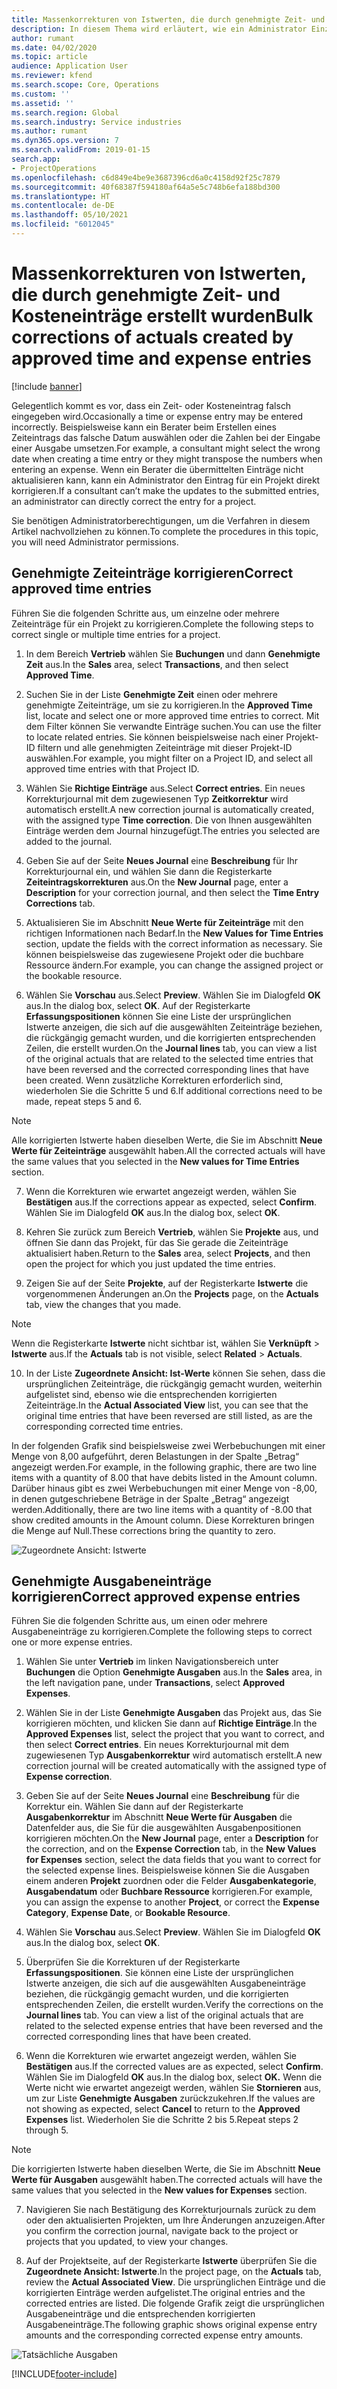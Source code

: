 ```yaml
---
title: Massenkorrekturen von Istwerten, die durch genehmigte Zeit- und Kosteneinträge erstellt wurden
description: In diesem Thema wird erläutert, wie ein Administrator Einzel- oder Massenkorrekturen an zuvor genehmigten Zeit- oder Kosteneinträgen vornehmen kann, wenn die Abrechnung nicht abgeschlossen ist.
author: rumant
ms.date: 04/02/2020
ms.topic: article
audience: Application User
ms.reviewer: kfend
ms.search.scope: Core, Operations
ms.custom: ''
ms.assetid: ''
ms.search.region: Global
ms.search.industry: Service industries
ms.author: rumant
ms.dyn365.ops.version: 7
ms.search.validFrom: 2019-01-15
search.app:
- ProjectOperations
ms.openlocfilehash: c6d849e4be9e3687396cd6a0c4158d92f25c7879
ms.sourcegitcommit: 40f68387f594180af64a5e5c748b6efa188bd300
ms.translationtype: HT
ms.contentlocale: de-DE
ms.lasthandoff: 05/10/2021
ms.locfileid: "6012045"
---
```

# <a name="bulk-corrections-of-actuals-created-by-approved-time-and-expense-entries"></a><span data-ttu-id="71066-103">Massenkorrekturen von Istwerten, die durch genehmigte Zeit- und Kosteneinträge erstellt wurden</span><span class="sxs-lookup"><span data-stu-id="71066-103">Bulk corrections of actuals created by approved time and expense entries</span></span>

[!include [banner](../includes/psa-now-project-operations.md)]

<span data-ttu-id="71066-104">Gelegentlich kommt es vor, dass ein Zeit- oder Kosteneintrag falsch eingegeben wird.</span><span class="sxs-lookup"><span data-stu-id="71066-104">Occasionally a time or expense entry may be entered incorrectly.</span></span> <span data-ttu-id="71066-105">Beispielsweise kann ein Berater beim Erstellen eines Zeiteintrags das falsche Datum auswählen oder die Zahlen bei der Eingabe einer Ausgabe umsetzen.</span><span class="sxs-lookup"><span data-stu-id="71066-105">For example, a consultant might select the wrong date when creating a time entry or they might transpose the numbers when entering an expense.</span></span> <span data-ttu-id="71066-106">Wenn ein Berater die übermittelten Einträge nicht aktualisieren kann, kann ein Administrator den Eintrag für ein Projekt direkt korrigieren.</span><span class="sxs-lookup"><span data-stu-id="71066-106">If a consultant can’t make the updates to the submitted entries, an administrator can directly correct the entry for a project.</span></span>

<span data-ttu-id="71066-107">Sie benötigen Administratorberechtigungen, um die Verfahren in diesem Artikel nachvollziehen zu können.</span><span class="sxs-lookup"><span data-stu-id="71066-107">To complete the procedures in this topic, you will need Administrator permissions.</span></span>

## <a name="correct-approved-time-entries"></a><span data-ttu-id="71066-108">Genehmigte Zeiteinträge korrigieren</span><span class="sxs-lookup"><span data-stu-id="71066-108">Correct approved time entries</span></span>     

<span data-ttu-id="71066-109">Führen Sie die folgenden Schritte aus, um einzelne oder mehrere Zeiteinträge für ein Projekt zu korrigieren.</span><span class="sxs-lookup"><span data-stu-id="71066-109">Complete the following steps to correct single or multiple time entries for a project.</span></span>

1. <span data-ttu-id="71066-110">In dem Bereich **Vertrieb** wählen Sie **Buchungen** und dann **Genehmigte Zeit** aus.</span><span class="sxs-lookup"><span data-stu-id="71066-110">In the **Sales** area, select **Transactions**, and then select **Approved Time**.</span></span> 

2. <span data-ttu-id="71066-111">Suchen Sie in der Liste **Genehmigte Zeit** einen oder mehrere genehmigte Zeiteinträge, um sie zu korrigieren.</span><span class="sxs-lookup"><span data-stu-id="71066-111">In the **Approved Time** list, locate and select one or more approved time entries to correct.</span></span> <span data-ttu-id="71066-112">Mit dem Filter können Sie verwandte Einträge suchen.</span><span class="sxs-lookup"><span data-stu-id="71066-112">You can use the filter to locate related entries.</span></span> <span data-ttu-id="71066-113">Sie können beispielsweise nach einer Projekt-ID filtern und alle genehmigten Zeiteinträge mit dieser Projekt-ID auswählen.</span><span class="sxs-lookup"><span data-stu-id="71066-113">For example, you might filter on a Project ID, and select all approved time entries with that Project ID.</span></span>

3. <span data-ttu-id="71066-114">Wählen Sie **Richtige Einträge** aus.</span><span class="sxs-lookup"><span data-stu-id="71066-114">Select **Correct entries**.</span></span> <span data-ttu-id="71066-115">Ein neues Korrekturjournal mit dem zugewiesenen Typ **Zeitkorrektur** wird automatisch erstellt.</span><span class="sxs-lookup"><span data-stu-id="71066-115">A new correction journal is automatically created, with the assigned type **Time correction**.</span></span> <span data-ttu-id="71066-116">Die von Ihnen ausgewählten Einträge werden dem Journal hinzugefügt.</span><span class="sxs-lookup"><span data-stu-id="71066-116">The entries you selected are added to the journal.</span></span> 

4. <span data-ttu-id="71066-117">Geben Sie auf der Seite **Neues Journal** eine **Beschreibung** für Ihr Korrekturjournal ein, und wählen Sie dann die Registerkarte **Zeiteintragskorrekturen** aus.</span><span class="sxs-lookup"><span data-stu-id="71066-117">On the **New Journal** page, enter a **Description** for your correction journal, and then select the **Time Entry Corrections** tab.</span></span>  
5. <span data-ttu-id="71066-118">Aktualisieren Sie im Abschnitt **Neue Werte für Zeiteinträge** mit den richtigen Informationen nach Bedarf.</span><span class="sxs-lookup"><span data-stu-id="71066-118">In the **New Values for Time Entries** section, update the fields with the correct information as necessary.</span></span> <span data-ttu-id="71066-119">Sie können beispielsweise das zugewiesene Projekt oder die buchbare Ressource ändern.</span><span class="sxs-lookup"><span data-stu-id="71066-119">For example, you can change the assigned project or the bookable resource.</span></span>

6. <span data-ttu-id="71066-120">Wählen Sie **Vorschau** aus.</span><span class="sxs-lookup"><span data-stu-id="71066-120">Select **Preview**.</span></span> <span data-ttu-id="71066-121">Wählen Sie im Dialogfeld **OK** aus.</span><span class="sxs-lookup"><span data-stu-id="71066-121">In the dialog box, select **OK**.</span></span> <span data-ttu-id="71066-122">Auf der Registerkarte **Erfassungspositionen** können Sie eine Liste der ursprünglichen Istwerte anzeigen, die sich auf die ausgewählten Zeiteinträge beziehen, die rückgängig gemacht wurden, und die korrigierten entsprechenden Zeilen, die erstellt wurden.</span><span class="sxs-lookup"><span data-stu-id="71066-122">On the **Journal lines** tab, you can view a list of the original actuals that are related to the selected time entries that have been reversed and the corrected corresponding lines that have been created.</span></span> <span data-ttu-id="71066-123">Wenn zusätzliche Korrekturen erforderlich sind, wiederholen Sie die Schritte 5 und 6.</span><span class="sxs-lookup"><span data-stu-id="71066-123">If additional corrections need to be made, repeat steps 5 and 6.</span></span> 

> [!NOTE]
> <span data-ttu-id="71066-124">Alle korrigierten Istwerte haben dieselben Werte, die Sie im Abschnitt **Neue Werte für Zeiteinträge** ausgewählt haben.</span><span class="sxs-lookup"><span data-stu-id="71066-124">All the corrected actuals will have the same values that you selected in the **New values for Time Entries** section.</span></span>

7. <span data-ttu-id="71066-125">Wenn die Korrekturen wie erwartet angezeigt werden, wählen Sie **Bestätigen** aus.</span><span class="sxs-lookup"><span data-stu-id="71066-125">If the corrections appear as expected, select **Confirm**.</span></span> <span data-ttu-id="71066-126">Wählen Sie im Dialogfeld **OK** aus.</span><span class="sxs-lookup"><span data-stu-id="71066-126">In the dialog box, select **OK**.</span></span>

8. <span data-ttu-id="71066-127">Kehren Sie zurück zum Bereich **Vertrieb**, wählen Sie **Projekte** aus, und öffnen Sie dann das Projekt, für das Sie gerade die Zeiteinträge aktualisiert haben.</span><span class="sxs-lookup"><span data-stu-id="71066-127">Return to the **Sales** area, select **Projects**, and then open the project for which you just updated the time entries.</span></span> 

9. <span data-ttu-id="71066-128">Zeigen Sie auf der Seite **Projekte**, auf der Registerkarte **Istwerte** die vorgenommenen Änderungen an.</span><span class="sxs-lookup"><span data-stu-id="71066-128">On the **Projects** page, on the **Actuals** tab, view the changes that you made.</span></span> 

> [!NOTE]
> <span data-ttu-id="71066-129">Wenn die Registerkarte **Istwerte** nicht sichtbar ist, wählen Sie **Verknüpft** > **Istwerte** aus.</span><span class="sxs-lookup"><span data-stu-id="71066-129">If the **Actuals** tab is not visible, select **Related** > **Actuals**.</span></span>  

10. <span data-ttu-id="71066-130">In der Liste **Zugeordnete Ansicht: Ist-Werte** können Sie sehen, dass die ursprünglichen Zeiteinträge, die rückgängig gemacht wurden, weiterhin aufgelistet sind, ebenso wie die entsprechenden korrigierten Zeiteinträge.</span><span class="sxs-lookup"><span data-stu-id="71066-130">In the **Actual Associated View** list, you can see that the original time entries that have been reversed are still listed, as are the corresponding corrected time entries.</span></span> 

<span data-ttu-id="71066-131">In der folgenden Grafik sind beispielsweise zwei Werbebuchungen mit einer Menge von 8,00 aufgeführt, deren Belastungen in der Spalte „Betrag“ angezeigt werden.</span><span class="sxs-lookup"><span data-stu-id="71066-131">For example, in the following graphic, there are two line items with a quantity of 8.00 that have debits listed in the Amount column.</span></span> <span data-ttu-id="71066-132">Darüber hinaus gibt es zwei Werbebuchungen mit einer Menge von -8,00, in denen gutgeschriebene Beträge in der Spalte „Betrag“ angezeigt werden.</span><span class="sxs-lookup"><span data-stu-id="71066-132">Additionally, there are two line items with a quantity of -8.00 that show credited amounts in the Amount column.</span></span> <span data-ttu-id="71066-133">Diese Korrekturen bringen die Menge auf Null.</span><span class="sxs-lookup"><span data-stu-id="71066-133">These corrections bring the quantity to zero.</span></span>

![Zugeordnete Ansicht: Istwerte](https://github.com/MicrosoftDocs/dynamics-365-customer-engagement-pr/blob/bulk-corrections-actuals-created-by-approved-time-expense-entries.md/time-actuals.png)
 
## <a name="correct-approved-expense-entries"></a><span data-ttu-id="71066-135">Genehmigte Ausgabeneinträge korrigieren</span><span class="sxs-lookup"><span data-stu-id="71066-135">Correct approved expense entries</span></span>

<span data-ttu-id="71066-136">Führen Sie die folgenden Schritte aus, um einen oder mehrere Ausgabeneinträge zu korrigieren.</span><span class="sxs-lookup"><span data-stu-id="71066-136">Complete the following steps to correct one or more expense entries.</span></span> 

1. <span data-ttu-id="71066-137">Wählen Sie unter **Vertrieb** im linken Navigationsbereich unter **Buchungen** die Option **Genehmigte Ausgaben** aus.</span><span class="sxs-lookup"><span data-stu-id="71066-137">In the **Sales** area, in the left navigation pane, under **Transactions**, select **Approved Expenses**.</span></span>

2. <span data-ttu-id="71066-138">Wählen Sie in der Liste **Genehmigte Ausgaben** das Projekt aus, das Sie korrigieren möchten, und klicken Sie dann auf **Richtige Einträge**.</span><span class="sxs-lookup"><span data-stu-id="71066-138">In the **Approved Expenses** list, select the project that you want to correct, and then select **Correct entries**.</span></span> <span data-ttu-id="71066-139">Ein neues Korrekturjournal mit dem zugewiesenen Typ **Ausgabenkorrektur** wird automatisch erstellt.</span><span class="sxs-lookup"><span data-stu-id="71066-139">A new correction journal will be created automatically with the assigned type of **Expense correction**.</span></span> 

3. <span data-ttu-id="71066-140">Geben Sie auf der Seite **Neues Journal** eine **Beschreibung** für die Korrektur ein. Wählen Sie dann auf der Registerkarte **Ausgabenkorrektur** im Abschnitt **Neue Werte für Ausgaben** die Datenfelder aus, die Sie für die ausgewählten Ausgabenpositionen korrigieren möchten.</span><span class="sxs-lookup"><span data-stu-id="71066-140">On the **New Journal** page, enter a **Description** for the correction, and on the **Expense Correction** tab, in the **New Values for Expenses** section, select the data fields that you want to correct for the selected expense lines.</span></span> <span data-ttu-id="71066-141">Beispielsweise können Sie die Ausgaben einem anderen **Projekt** zuordnen oder die Felder **Ausgabenkategorie**, **Ausgabendatum** oder **Buchbare Ressource** korrigieren.</span><span class="sxs-lookup"><span data-stu-id="71066-141">For example, you can assign the expense to another **Project**, or correct the **Expense Category**, **Expense Date**, or **Bookable Resource**.</span></span>

4. <span data-ttu-id="71066-142">Wählen Sie **Vorschau** aus.</span><span class="sxs-lookup"><span data-stu-id="71066-142">Select **Preview**.</span></span> <span data-ttu-id="71066-143">Wählen Sie im Dialogfeld **OK** aus.</span><span class="sxs-lookup"><span data-stu-id="71066-143">In the dialog box, select **OK**.</span></span> 

5. <span data-ttu-id="71066-144">Überprüfen Sie die Korrekturen uf der Registerkarte **Erfassungspositionen**. Sie können eine Liste der ursprünglichen Istwerte anzeigen, die sich auf die ausgewählten Ausgabeneinträge beziehen, die rückgängig gemacht wurden, und die korrigierten entsprechenden Zeilen, die erstellt wurden.</span><span class="sxs-lookup"><span data-stu-id="71066-144">Verify the corrections on the **Journal lines** tab. You can view a list of the original actuals that are related to the selected expense entries that have been reversed and the corrected corresponding lines that have been created.</span></span>

6. <span data-ttu-id="71066-145">Wenn die Korrekturen wie erwartet angezeigt werden, wählen Sie **Bestätigen** aus.</span><span class="sxs-lookup"><span data-stu-id="71066-145">If the corrected values are as expected, select **Confirm**.</span></span> <span data-ttu-id="71066-146">Wählen Sie im Dialogfeld **OK** aus.</span><span class="sxs-lookup"><span data-stu-id="71066-146">In the dialog box, select **OK.**</span></span> <span data-ttu-id="71066-147">Wenn die Werte nicht wie erwartet angezeigt werden, wählen Sie **Stornieren** aus, um zur Liste **Genehmigte Ausgaben** zurückzukehren.</span><span class="sxs-lookup"><span data-stu-id="71066-147">If the values are not showing as expected, select **Cancel** to return to the **Approved Expenses** list.</span></span> <span data-ttu-id="71066-148">Wiederholen Sie die Schritte 2 bis 5.</span><span class="sxs-lookup"><span data-stu-id="71066-148">Repeat steps 2 through 5.</span></span> 

> [!NOTE]
> <span data-ttu-id="71066-149">Die korrigierten Istwerte haben dieselben Werte, die Sie im Abschnitt **Neue Werte für Ausgaben** ausgewählt haben.</span><span class="sxs-lookup"><span data-stu-id="71066-149">The corrected actuals will have the same values that you selected in the **New values for Expenses** section.</span></span>

7. <span data-ttu-id="71066-150">Navigieren Sie nach Bestätigung des Korrekturjournals zurück zu dem oder den aktualisierten Projekten, um Ihre Änderungen anzuzeigen.</span><span class="sxs-lookup"><span data-stu-id="71066-150">After you confirm the correction journal, navigate back to the project or projects that you updated, to view your changes.</span></span>  

8. <span data-ttu-id="71066-151">Auf der Projektseite, auf der Registerkarte **Istwerte** überprüfen Sie die **Zugeordnete Ansicht: Istwerte**.</span><span class="sxs-lookup"><span data-stu-id="71066-151">In the project page, on the **Actuals** tab, review the **Actual Associated View**.</span></span> <span data-ttu-id="71066-152">Die ursprünglichen Einträge und die korrigierten Einträge werden aufgelistet.</span><span class="sxs-lookup"><span data-stu-id="71066-152">The original entries and the corrected entries are listed.</span></span> <span data-ttu-id="71066-153">Die folgende Grafik zeigt die ursprünglichen Ausgabeneinträge und die entsprechenden korrigierten Ausgabeneinträge.</span><span class="sxs-lookup"><span data-stu-id="71066-153">The following graphic shows original expense entry amounts and the corresponding corrected expense entry amounts.</span></span> 

![Tatsächliche Ausgaben](https://user-images.githubusercontent.com/60806505/77122219-4cd52900-69fa-11ea-8349-ccd2ffebf640.png)


[!INCLUDE[footer-include](../includes/footer-banner.md)]